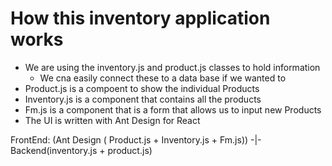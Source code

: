 # How this inventory application works 
- We are using the inventory.js and product.js classes to hold information
  - We cna easily connect these to a data base if we wanted to 
- Product.js is a compoent to show the individual Products 
- Inventory.js is a component that contains all the products 
- Fm.js is a component that is a form that allows us to input new Products 
- The UI is written with Ant Design for React 

FrontEnd: (Ant Design ( Product.js + Inventory.js + Fm.js))  -|- Backend(inventory.js + product.js)  